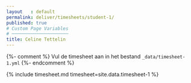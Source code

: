 ```yaml
---
layout   : default
permalink: deliver/timesheets/student-1/
published: true
# Custom Page Variables
# ─────────────────────
title: Celine Tettelin
---
```

{%- comment %}
Vul de timesheet aan in het bestand `_data/timesheet-1.yml`
{%- endcomment %}

{% include timesheet.md timesheet=site.data.timesheet-1 %}
